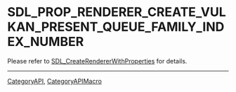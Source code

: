 # SDL_PROP_RENDERER_CREATE_VULKAN_PRESENT_QUEUE_FAMILY_INDEX_NUMBER

Please refer to [SDL_CreateRendererWithProperties](SDL_CreateRendererWithProperties) for details.

----
[CategoryAPI](CategoryAPI), [CategoryAPIMacro](CategoryAPIMacro)

